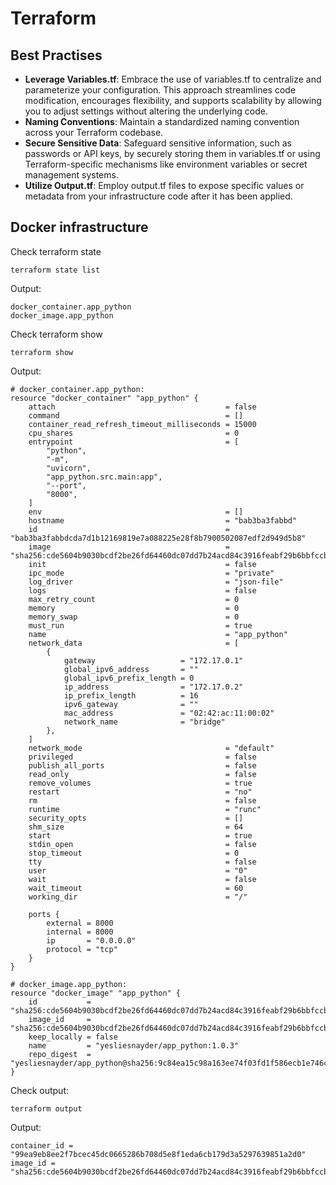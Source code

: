 # Terraform

## Best Practises

- **Leverage Variables.tf**:
Embrace the use of variables.tf to centralize and parameterize your configuration. This approach streamlines code modification, encourages flexibility, and supports scalability by allowing you to adjust settings without altering the underlying code.
- **Naming Conventions**:
Maintain a standardized naming convention across your Terraform codebase.
- **Secure Sensitive Data**:
Safeguard sensitive information, such as passwords or API keys, by securely storing them in variables.tf or using Terraform-specific mechanisms like environment variables or secret management systems.
- **Utilize Output.tf**:
Employ output.tf files to expose specific values or metadata from your infrastructure code after it has been applied.


## Docker infrastructure

Check terraform state
```shell
terraform state list
```

Output:
```text
docker_container.app_python
docker_image.app_python
```

Check terraform show
```shell
terraform show
```

Output:
```text
# docker_container.app_python:
resource "docker_container" "app_python" {
    attach                                      = false
    command                                     = []
    container_read_refresh_timeout_milliseconds = 15000
    cpu_shares                                  = 0
    entrypoint                                  = [
        "python",
        "-m",
        "uvicorn",
        "app_python.src.main:app",
        "--port",
        "8000",
    ]
    env                                         = []
    hostname                                    = "bab3ba3fabbd"
    id                                          = "bab3ba3fabbdcda7d1b12169819e7a088225e28f8b7900502087edf2d949d5b8"
    image                                       = "sha256:cde5604b9030bcdf2be26fd64460dc07dd7b24acd84c3916feabf29b6bbfccb7"
    init                                        = false
    ipc_mode                                    = "private"
    log_driver                                  = "json-file"
    logs                                        = false
    max_retry_count                             = 0
    memory                                      = 0
    memory_swap                                 = 0
    must_run                                    = true
    name                                        = "app_python"
    network_data                                = [
        {
            gateway                   = "172.17.0.1"
            global_ipv6_address       = ""
            global_ipv6_prefix_length = 0
            ip_address                = "172.17.0.2"
            ip_prefix_length          = 16
            ipv6_gateway              = ""
            mac_address               = "02:42:ac:11:00:02"
            network_name              = "bridge"
        },
    ]
    network_mode                                = "default"
    privileged                                  = false
    publish_all_ports                           = false
    read_only                                   = false
    remove_volumes                              = true
    restart                                     = "no"
    rm                                          = false
    runtime                                     = "runc"
    security_opts                               = []
    shm_size                                    = 64
    start                                       = true
    stdin_open                                  = false
    stop_timeout                                = 0
    tty                                         = false
    user                                        = "0"
    wait                                        = false
    wait_timeout                                = 60
    working_dir                                 = "/"

    ports {
        external = 8000
        internal = 8000
        ip       = "0.0.0.0"
        protocol = "tcp"
    }
}

# docker_image.app_python:
resource "docker_image" "app_python" {
    id           = "sha256:cde5604b9030bcdf2be26fd64460dc07dd7b24acd84c3916feabf29b6bbfccb7yesliesnayder/app_python:1.0.3"
    image_id     = "sha256:cde5604b9030bcdf2be26fd64460dc07dd7b24acd84c3916feabf29b6bbfccb7"
    keep_locally = false
    name         = "yesliesnayder/app_python:1.0.3"
    repo_digest  = "yesliesnayder/app_python@sha256:9c84ea15c98a163ee74f03fd1f586ecb1e746ce4653ac02a6eeae3f53d13d54c"
}
```

Check output:
```shell
terraform output
```

Output:
```text
container_id = "99ea9eb8ee2f7bcec45dc0665286b708d5e8f1eda6cb179d3a5297639851a2d0"
image_id = "sha256:cde5604b9030bcdf2be26fd64460dc07dd7b24acd84c3916feabf29b6bbfccb7yesliesnayder/app_python:1.0.3"
```
